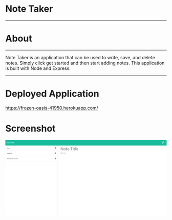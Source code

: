 # Note Taker
****
# About
****
Note Taker is an application that can be used to write, save, and delete notes. Simply click get started and then start adding notes. This application is built with Node and Express.
****
# Deployed Application
https://frozen-oasis-41950.herokuapp.com/
# Screenshot
<img src="Images/Capture.PNG">
